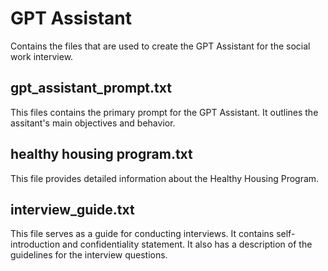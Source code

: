 # GPT Assistant

Contains the files that are used to create the GPT Assistant for the social work interview. 

## gpt_assistant_prompt.txt
This files contains the primary prompt for the GPT Assistant. It outlines the assitant's main objectives and behavior.

## healthy housing program.txt
This file provides detailed information about the Healthy Housing Program.

## interview_guide.txt
This file serves as a guide for conducting interviews. It contains self-introduction and confidentiality statement. It also has a description of the guidelines for the interview questions.        